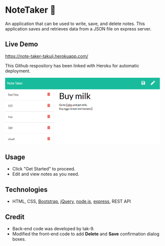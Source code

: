 # NoteTaker :page_facing_up:
An application that can be used to write, save, and delete notes. This application saves and retrieves data from a JSON file on express server.

## Live Demo
https://note-taker-takuji.herokuapp.com/

This Github respository has been linked with Heroku for automatic deployment. 

<img src="screencapture.png" width="600px">

## Usage
* Click "Get Started" to proceed. 
* Edit and view notes as you need. 

## Technologies
* HTML, CSS, [Bootstrap](https://getbootstrap.com/), [jQuery](https://jquery.com/), [node.js](https://nodejs.org), [express](https://expressjs.com/), REST API

## Credit 
* Back-end code was developed by tak-9.
* Modified the front-end code to add **Delete** and **Save** confirmation dialog boxes. 
